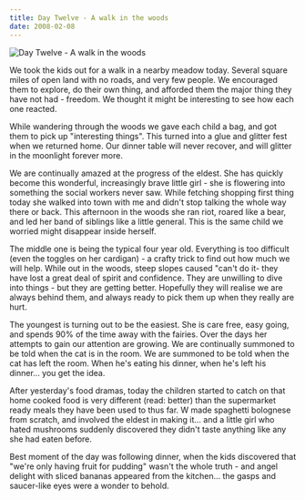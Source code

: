 ```yaml
---
title: Day Twelve - A walk in the woods
date: 2008-02-08
---
```


![Day Twelve - A walk in the woods](https://source.unsplash.com/gp8BLyaTaA0/1600x900)

We took the kids out for a walk in a nearby meadow today. Several square miles of open land with no roads, and very few people. We encouraged them to explore, do their own thing, and afforded them the major thing they have not had - freedom. We thought it might be interesting to see how each one reacted.

While wandering through the woods we gave each child a bag, and got them to pick up "interesting things". This turned into a glue and glitter fest when we returned home. Our dinner table will never recover, and will glitter in the moonlight forever more.

We are continually amazed at the progress of the eldest. She has quickly become this wonderful, increasingly brave little girl - she is flowering into something the social workers never saw. While fetching shopping first thing today she walked into town with me and didn't stop talking the whole way there or back. This afternoon in the woods she ran riot, roared like a bear, and led her band of siblings like a little general. This is the same child we worried might disappear inside herself.

The middle one is being the typical four year old. Everything is too difficult (even the toggles on her cardigan) - a crafty trick to find out how much we will help. While out in the woods, steep slopes caused "can't do it- they have lost a great deal of spirit and confidence. They are unwilling to dive into things - but they are getting better. Hopefully they will realise we are always behind them, and always ready to pick them up when they really are hurt.

The youngest is turning out to be the easiest. She is care free, easy going, and spends 90% of the time away with the fairies. Over the days her attempts to gain our attention are growing. We are continually summoned to be told when the cat is in the room. We are summoned to be told when the cat has left the room. When he's eating his dinner, when he's left his dinner... you get the idea.

After yesterday's food dramas, today the children started to catch on that home cooked food is very different (read: better) than the supermarket ready meals they have been used to thus far. W made spaghetti bolognese from scratch, and involved the eldest in making it... and a little girl who hated mushrooms suddenly discovered they didn't taste anything like any she had eaten before.

Best moment of the day was following dinner, when the kids discovered that "we're only having fruit for pudding" wasn't the whole truth - and angel delight with sliced bananas appeared from the kitchen... the gasps and saucer-like eyes were a wonder to behold.